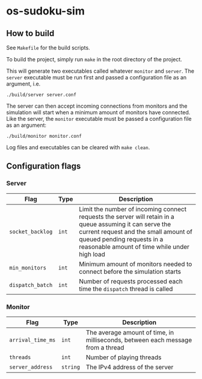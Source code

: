 # os-sudoku-sim

## How to build

See `Makefile` for the build scripts.

To build the project, simply run `make` in the root directory of the project.

This will generate two executables called whatever `monitor` and `server`. The `server` executable must be run first and passed a configuration file as an argument, i.e.

```
./build/server server.conf
```

The server can then accept incoming connections from monitors and the simulation will start when a minimum amount of monitors have connected. Like the server, the `monitor` executable must be passed a configuration file as an argument:

```
./build/monitor monitor.conf
```

Log files and executables can be cleared with `make clean`.

## Configuration flags
### Server

| Flag             	| Type  	| Description                                                                                                                                                                                                                    	|
|------------------	|-------	|--------------------------------------------------------------------------------------------------------------------------------------------------------------------------------------------------------------------------------	|
| `socket_backlog` 	| `int` 	| Limit the number of incoming connect requests the server will retain in a queue assuming it can serve the current request and the small amount of queued pending requests in a reasonable amount of time while under high load 	|
| `min_monitors`   	| `int` 	| Minimum amount of monitors needed to connect before the simulation starts                                                                                                                                                      	|
| `dispatch_batch` 	| `int` 	| Number of requests processed each time the `dispatch` thread is called                                                                                                                                                         	|

### Monitor

| Flag              	| Type     	| Description                                                                     	|
|-------------------	|----------	|---------------------------------------------------------------------------------	|
| `arrival_time_ms` 	| `int`    	| The average amount of time, in milliseconds, between each message from a thread 	|
| `threads`         	| `int`    	| Number of playing threads                                                       	|
| `server_address`  	| `string` 	| The IPv4 address of the server                                                  	|